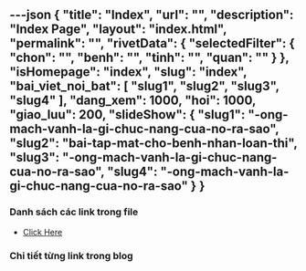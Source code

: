 ---json
{
    "title": "Index",
    "url": "",
    "description": "Index Page",
    "layout": "index.html",
    "permalink": "",
    "rivetData": {
        "selectedFilter": {
            "chon": "",
            "benh": "",
            "tinh": "",
            "quan": ""
        }
    },
    "isHomepage": "index",
    "slug": "index",
    "bai_viet_noi_bat": [
        "slug1",
        "slug2",
        "slug3",
        "slug4"
    ],
    "dang_xem": 1000,
    "hoi": 1000,
    "giao_luu": 200,
    "slideShow": {
        "slug1": "-ong-mach-vanh-la-gi-chuc-nang-cua-no-ra-sao",
        "slug2": "bai-tap-mat-cho-benh-nhan-loan-thi",
        "slug3": "-ong-mach-vanh-la-gi-chuc-nang-cua-no-ra-sao",
        "slug4": "-ong-mach-vanh-la-gi-chuc-nang-cua-no-ra-sao"
    }
}
---
### Danh sách các link trong file
- [Click Here](/blog-list.html)

### Chi tiết từng link trong blog